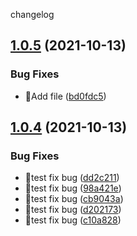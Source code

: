 changelog

## [1.0.5](https://github.com/suyanlong/aligner/compare/v1.0.4...v1.0.5) (2021-10-13)


### Bug Fixes

* 🐛Add file ([bd0fdc5](https://github.com/suyanlong/aligner/commit/bd0fdc510407323dd84b9c58aaf8a31e3d1b0445))

## [1.0.4](https://github.com/suyanlong/aligner/compare/v1.0.3...v1.0.4) (2021-10-13)


### Bug Fixes

* 🐛test fix bug ([dd2c211](https://github.com/suyanlong/aligner/commit/dd2c211b2e2639fbe1d1641facb369e9c3b2469f))
* 🐛test fix bug ([98a421e](https://github.com/suyanlong/aligner/commit/98a421e1ad4465ac2b397977350f8ece250ff765))
* 🐛test fix bug ([cb9043a](https://github.com/suyanlong/aligner/commit/cb9043a4a3835c679934f771b00eb6576b44ade0))
* 🐛test fix bug ([d202173](https://github.com/suyanlong/aligner/commit/d202173781db2fa68ea8c1ff329ea419ee8bf416))
* 🐛test fix bug ([c10a828](https://github.com/suyanlong/aligner/commit/c10a8283456491f8a9e83e4c73d868c6ac237f91))
